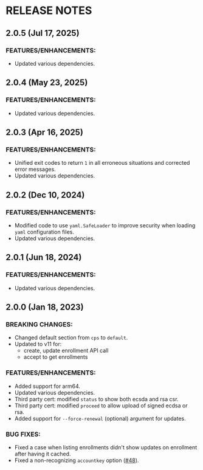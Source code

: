 # RELEASE NOTES

## 2.0.5 (Jul 17, 2025)

### FEATURES/ENHANCEMENTS:

* Updated various dependencies.

## 2.0.4 (May 23, 2025)

### FEATURES/ENHANCEMENTS:

* Updated various dependencies.

## 2.0.3 (Apr 16, 2025)

### FEATURES/ENHANCEMENTS:

* Unified exit codes to return `1` in all erroneous situations and corrected error messages.
* Updated various dependencies.

## 2.0.2 (Dec 10, 2024)

### FEATURES/ENHANCEMENTS:

* Modified code to use `yaml.SafeLoader` to improve security when loading `yaml` configuration files.
* Updated various dependencies.

## 2.0.1 (Jun 18, 2024)

### FEATURES/ENHANCEMENTS:

* Updated various dependencies.

## 2.0.0 (Jan 18, 2023)

### BREAKING CHANGES:

* Changed default section from `cps` to `default`.
* Updated to v11 for:
  * create, update enrollment API call
  * accept to get enrollments

### FEATURES/ENHANCEMENTS:

* Added support for arm64.
* Updated various dependencies.
* Third party cert: modified `status` to show both ecsda and rsa csr.
* Third party cert: modified `proceed` to allow upload of signed ecdsa or rsa.
* Added support for `--force-renewal` (optional) argument for updates.

### BUG FIXES:

* Fixed a case when listing enrollments didn't show updates on enrollment after having it cached.
* Fixed a non-recognizing `accountkey` option ([#48](https://github.com/akamai/cli-cps/issues/48)).